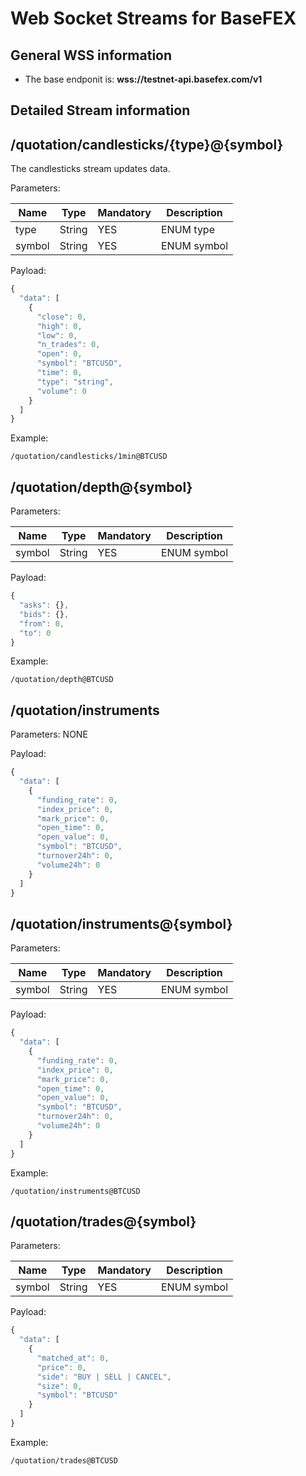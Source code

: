 # Web Socket Streams for BaseFEX

## General WSS information

- The base endponit is: **wss://testnet-api.basefex.com/v1**

## Detailed Stream information

## /quotation/candlesticks/{type}@{symbol}

The candlesticks stream updates data.

Parameters: 

Name | Type | Mandatory | Description
------------ | ------------ | ------------ | ------------
type | String | YES | ENUM type
symbol | String | YES | ENUM symbol

Payload:

```js
{
  "data": [
    {
      "close": 0,
      "high": 0,
      "low": 0,
      "n_trades": 0,
      "open": 0,
      "symbol": "BTCUSD",
      "time": 0,
      "type": "string",
      "volume": 0
    }
  ]
}
```

Example:

`/quotation/candlesticks/1min@BTCUSD`

## /quotation/depth@{symbol}

Parameters: 

Name | Type | Mandatory | Description
------------ | ------------ | ------------ | ------------
symbol | String | YES | ENUM symbol

Payload:

```js
{
  "asks": {},
  "bids": {},
  "from": 0,
  "to": 0
}
```

Example:

`/quotation/depth@BTCUSD`

## /quotation/instruments

Parameters: NONE

Payload:

```js
{
  "data": [
    {
      "funding_rate": 0,
      "index_price": 0,
      "mark_price": 0,
      "open_time": 0,
      "open_value": 0,
      "symbol": "BTCUSD",
      "turnover24h": 0,
      "volume24h": 0
    }
  ]
}
```

## /quotation/instruments@{symbol}

Parameters: 

Name | Type | Mandatory | Description
------------ | ------------ | ------------ | ------------
symbol | String | YES | ENUM symbol

Payload:

```js
{
  "data": [
    {
      "funding_rate": 0,
      "index_price": 0,
      "mark_price": 0,
      "open_time": 0,
      "open_value": 0,
      "symbol": "BTCUSD",
      "turnover24h": 0,
      "volume24h": 0
    }
  ]
}
```

Example:

`/quotation/instruments@BTCUSD`

## /quotation/trades@{symbol}

Parameters: 

Name | Type | Mandatory | Description
------------ | ------------ | ------------ | ------------
symbol | String | YES | ENUM symbol

Payload:

```js
{
  "data": [
    {
      "matched_at": 0,
      "price": 0,
      "side": "BUY | SELL | CANCEL",
      "size": 0,
      "symbol": "BTCUSD"
    }
  ]
}
```

Example:

`/quotation/trades@BTCUSD`
